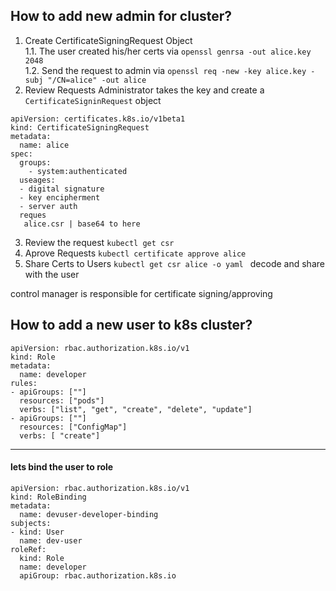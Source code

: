## How to add new admin for cluster?

1. Create CertificateSigningRequest Object </br>
1.1. The user created his/her certs via `openssl genrsa -out alice.key 2048`</br>
1.2. Send the request to admin via `openssl req -new -key alice.key -subj "/CN=alice" -out alice`</br>
2. Review Requests
Administrator takes the key and create a `CertificateSigninRequest` object
```
apiVersion: certificates.k8s.io/v1beta1
kind: CertificateSigningRequest
metadata:
  name: alice
spec:
  groups:
    - system:authenticated
  useages:
  - digital signature
  - key encipherment
  - server auth
  reques
   alice.csr | base64 to here
```
3. Review the request
`kubectl get csr`
4. Aprove Requests
`kubectl certificate approve alice`
5. Share Certs to Users
`kubectl get csr alice -o yaml ` decode and share with the user

control manager is responsible for certificate signing/approving

## How to add a new user to k8s cluster?

```
apiVersion: rbac.authorization.k8s.io/v1
kind: Role
metadata:
  name: developer
rules:
- apiGroups: [""]
  resources: ["pods"]
  verbs: ["list", "get", "create", "delete", "update"] 
- apiGroups: [""]
  resources: ["ConfigMap"]
  verbs: [ "create"]
```  
  ---
  ####  lets bind the user to role
```
apiVersion: rbac.authorization.k8s.io/v1
kind: RoleBinding
metadata:
  name: devuser-developer-binding
subjects:
- kind: User
  name: dev-user
roleRef:
  kind: Role
  name: developer
  apiGroup: rbac.authorization.k8s.io
  ```
